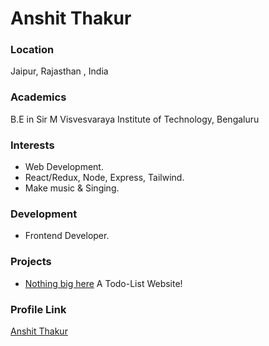 # Anshit Thakur

### Location

Jaipur, Rajasthan , India

### Academics

B.E in Sir M Visvesvaraya Institute of Technology, Bengaluru

### Interests

- Web Development.
- React/Redux, Node, Express, Tailwind.
- Make music & Singing.

### Development

- Frontend Developer.

### Projects

- [Nothing big here](https://github.com/Anshit07/To-Do-List) A Todo-List Website!

### Profile Link

[Anshit Thakur](https://github.com/Anshit07)
